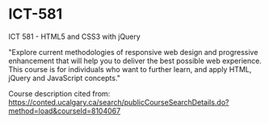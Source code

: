 # ICT-581
ICT 581 - HTML5 and CSS3 with jQuery

"Explore current methodologies of responsive web design and progressive enhancement that will help you to deliver the best possible web experience. This  course is for individuals who want to further learn, and apply HTML, jQuery and JavaScript concepts."

Course description cited from: https://conted.ucalgary.ca/search/publicCourseSearchDetails.do?method=load&courseId=8104067

